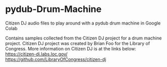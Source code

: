 # pydub-Drum-Machine
Citizen DJ audio files to play around with a pydub drum machine in Google Colab

Contains samples collected from the Citizen DJ project for a drum machine project. Citizen DJ project was created by Brian Foo for the Library of Congress. More information on Citizen DJ is at the links below:  
https://citizen-dj.labs.loc.gov/  
https://github.com/LibraryOfCongress/citizen-dj  
